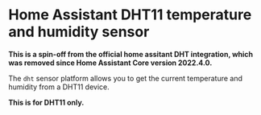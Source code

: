 # Home Assistant DHT11 temperature and humidity sensor

**This is a spin-off from the official home assitant DHT integration, which was removed since Home Assistant Core version 2022.4.0.**

The `dht` sensor platform allows you to get the current temperature and humidity from a DHT11 device.

**This is for DHT11 only.**

